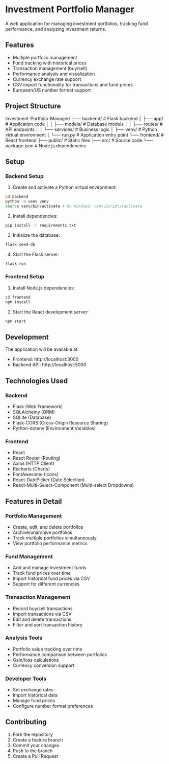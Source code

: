 # Investment Portfolio Manager

A web application for managing investment portfolios, tracking fund performance, and analyzing investment returns.

## Features

- Multiple portfolio management
- Fund tracking with historical prices
- Transaction management (buy/sell)
- Performance analysis and visualization
- Currency exchange rate support
- CSV import functionality for transactions and fund prices
- European/US number format support

## Project Structure
Investment-Portfolio-Manager/
├── backend/ # Flask backend
│ ├── app/ # Application code
│ │ ├── models/ # Database models
│ │ ├── routes/ # API endpoints
│ │ └── services/ # Business logic
│ ├── venv/ # Python virtual environment
│ └── run.py # Application entry point
└── frontend/ # React frontend
├── public/ # Static files
├── src/ # Source code
└── package.json # Node.js dependencies


## Setup

### Backend Setup

1. Create and activate a Python virtual environment:
```bash
cd backend
python -m venv venv
source venv/bin/activate # On Windows: venv\Scripts\activate
```

2. Install dependencies:
```bash
pip install -r requirements.txt
```

3. Initialize the database:
```bash
flask seed-db
```

4. Start the Flask server:
```bash
flask run
```


### Frontend Setup

1. Install Node.js dependencies:
```bash
cd frontend
npm install
```

2. Start the React development server:
```bash
npm start
```


## Development

The application will be available at:
- Frontend: http://localhost:3000
- Backend API: http://localhost:5000

## Technologies Used

### Backend
- Flask (Web Framework)
- SQLAlchemy (ORM)
- SQLite (Database)
- Flask-CORS (Cross-Origin Resource Sharing)
- Python-dotenv (Environment Variables)

### Frontend
- React
- React Router (Routing)
- Axios (HTTP Client)
- Recharts (Charts)
- FontAwesome (Icons)
- React-DatePicker (Date Selection)
- React-Multi-Select-Component (Multi-select Dropdowns)

## Features in Detail

### Portfolio Management
- Create, edit, and delete portfolios
- Archive/unarchive portfolios
- Track multiple portfolios simultaneously
- View portfolio performance metrics

### Fund Management
- Add and manage investment funds
- Track fund prices over time
- Import historical fund prices via CSV
- Support for different currencies

### Transaction Management
- Record buy/sell transactions
- Import transactions via CSV
- Edit and delete transactions
- Filter and sort transaction history

### Analysis Tools
- Portfolio value tracking over time
- Performance comparison between portfolios
- Gain/loss calculations
- Currency conversion support

### Developer Tools
- Set exchange rates
- Import historical data
- Manage fund prices
- Configure number format preferences

## Contributing

1. Fork the repository
2. Create a feature branch
3. Commit your changes
4. Push to the branch
5. Create a Pull Request

